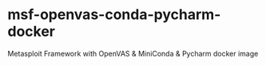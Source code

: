 # msf-openvas-conda-pycharm-docker

Metasploit Framework with OpenVAS & MiniConda & Pycharm docker image